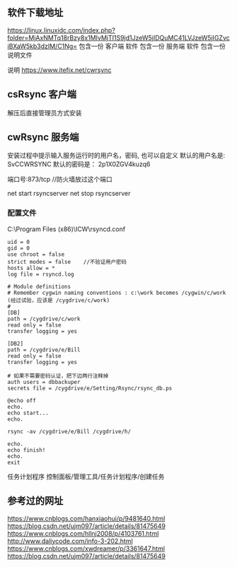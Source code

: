 

## 


## 软件下载地址

https://linux.linuxidc.com/index.php?folder=MjAxNMTq18rBzy8x1MIvMjTI1S9jd1JzeW5jIDQuMC41LVJzeW5jIGZvciBXaW5kb3dzIM/C1Ng=
包含一份 客户端 软件
包含一份 服务端 软件
包含一份 说明文件


说明
https://www.itefix.net/cwrsync


## csRsync 客户端

解压后直接管理员方式安装


## cwRsync 服务端

安装过程中提示输入服务运行时的用户名，密码, 也可以自定义
默认的用户名是: SvCCWRSYNC
默认的密码是：  2p1X0ZGV4kuzq6


端口号:873/tcp   //防火墙放过这个端口

net start rsyncserver
net stop rsyncserver

### 配置文件

C:\Program Files (x86)\ICW\rsyncd.conf

```
uid = 0
gid = 0
use chroot = false
strict modes = false    //不验证用户密码
hosts allow = *
log file = rsyncd.log

# Module definitions
# Remember cygwin naming conventions : c:\work becomes /cygwin/c/work (经过试验，应该是 /cygdrive/c/work)
#
[DB]
path = /cygdrive/c/work
read only = false
transfer logging = yes

[DB2]
path = /cygdrive/e/Bill
read only = false
transfer logging = yes

# 如果不需要密码认证，把下边两行注释掉
auth users = dbbackuper
secrets file = /cygdrive/e/Setting/Rsync/rsync_db.ps
```


```
@echo off
echo.
echo start...
echo.

rsync -av /cygdrive/e/Bill /cygdrive/h/

echo.
echo finish!
echo.
exit
```

任务计划程序
    控制面板/管理工具/任务计划程序/创建任务


## 参考过的网址

https://www.cnblogs.com/hanxiaohui/p/9481640.html
https://blog.csdn.net/ujm097/article/details/81475649
https://www.cnblogs.com/hllnj2008/p/4103761.html
http://www.daliycode.com/info-3-202.html
https://www.cnblogs.com/xwdreamer/p/3361647.html
https://blog.csdn.net/ujm097/article/details/81475649


